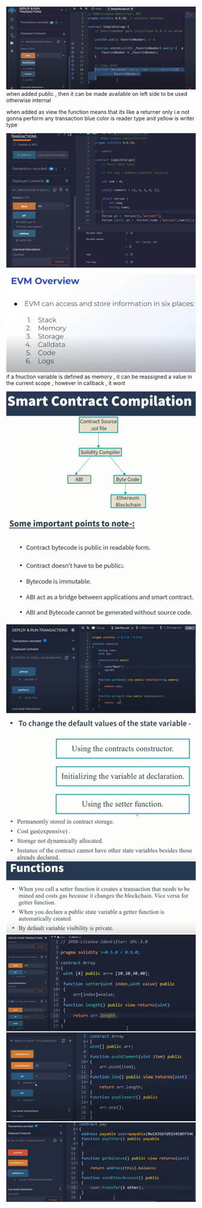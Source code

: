 ![alt text](image.png)
when added public  , then it can be made available on left side to be used otherwise internal

when added as view the function means that its like a returner only i.e not gonna perform any transaction
blue color is reader type and yellow is writer  type

![alt text](image-1.png)

![alt text](image-2.png)
if a fnuction variable is defined as memory , it can be reassigned a value in the current scope , however in callback , it wont

![alt text](image-3.png)
![alt text](image-4.png)

![alt text](image-5.png)
![alt text](image-6.png)
![alt text](image-7.png)
![alt text](image-8.png)
![alt text](image-9.png)
![alt text](image-10.png)
![alt text](image-11.png)

